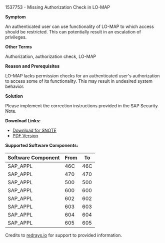 1537753 - Missing Authorization Check in LO-MAP

**Symptom**

An authenticated user can use functionality of LO-MAP to which access should be restricted. This can potentially result in an escalation of privileges.

**Other Terms**

Authorization, authorization check, LO-MAP

**Reason and Prerequisites**

LO-MAP lacks permission checks for an authenticated user's authorization to access some of its functionality. This may result in undesired system behavior.

**Solution**

Please implement the correction instructions provided in the SAP Security Note.

**Download Links:**

- [Download for SNOTE](https://notesdownloads.sap.com/note/0040000009119862017)
- [PDF Version](https://userapps.support.sap.com/sap/support/sfm/notes/print/0001537753?language=en-US&token=8887C5A06862019068F5D76C20479F57)

**Supported Software Components:**

| Software Component | From | To  |
|--------------------|------|-----|
| SAP_APPL           | 46C  | 46C |
| SAP_APPL           | 470  | 470 |
| SAP_APPL           | 500  | 500 |
| SAP_APPL           | 600  | 600 |
| SAP_APPL           | 602  | 602 |
| SAP_APPL           | 603  | 603 |
| SAP_APPL           | 604  | 604 |
| SAP_APPL           | 605  | 605 |

Credits to [redrays.io](https://redrays.io) for support to provided information.